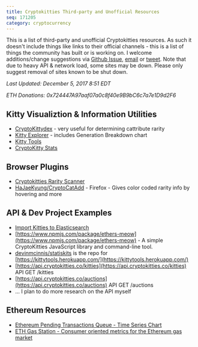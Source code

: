 ```yaml
---
title: Cryptokitties Third-party and Unofficial Resources
seq: 171205
category: cryptocurrency
---
```


This is a list of third-party and unofficial Cryptokitties resources. As such it doesn't include things like links to their official channels - this is a list of things the community has built or is working on. I welcome additions/change suggestions via [Github Issue](https://github.com/busse/busse-io-2/issues), [email](mailto:chrisbusse@gmail.com) or [tweet](https://twitter.com/busse). Note that due to heavy API & network load, some sites may be down. Please only suggest removal of sites known to be shut down.

*Last Updated: December 5, 2017 8:51 EDT*

*ETH Donations: 0x724447A97aaf07a0c8f40e9B9bC6c7a7e1D9d2F6*

## Kitty Visualiztion & Information Utilities

  - [CryptoKittydex](https://cryptokittydex.com/cattributes) - very useful for determining cattribute rarity
  - [Kitty Explorer](http://www.kittyexplorer.com/) - includes Generation Breakdown chart
  - [Kitty Tools](http://kittytools.herokuapp.com/sale)
  - [CryptoKitty Stats](https://catstats.io/#)


## Browser Plugins

  - [Cryptokitties Rarity Scanner](http://cryptokitties.co.uk/cryptokitties-rarity-scanner/)
  - [HaJaeKyung/CryptoCatAdd](https://github.com/HaJaeKyung/CryptoCatAdd) - Firefox - Gives color coded rarity info by hovering and more


## API & Dev Project Examples

  - [Import Kitties to Elasticsearch](https://gist.github.com/banteg/9d50aebe049f9ba0e7207f11e7b600d8)
  - [https://www.npmjs.com/package/ethers-meow](https://www.npmjs.com/package/ethers-meow) - A simple CryptoKitties JavaScript library and command-line tool.
  - [devinmcinnis/statiskits](https://github.com/devinmcinnis/statiskits) is the repo for [https://kittytools.herokuapp.com/](https://kittytools.herokuapp.com/)
  - [https://api.cryptokitties.co/kitties](https://api.cryptokitties.co/kitties) API GET /kitties
  - [https://api.cryptokitties.co/auctions](https://api.cryptokitties.co/auctions) API GET /auctions
  - ... I plan to do more research on the API myself


## Ethereum Resources

  - [Ethereum Pending Transactions Queue - Time Series Chart](https://etherscan.io/chart/pendingtx) 
  - [ETH Gas Station - Consumer oriented metrics for the Ethereum gas market](https://ethgasstation.info/)